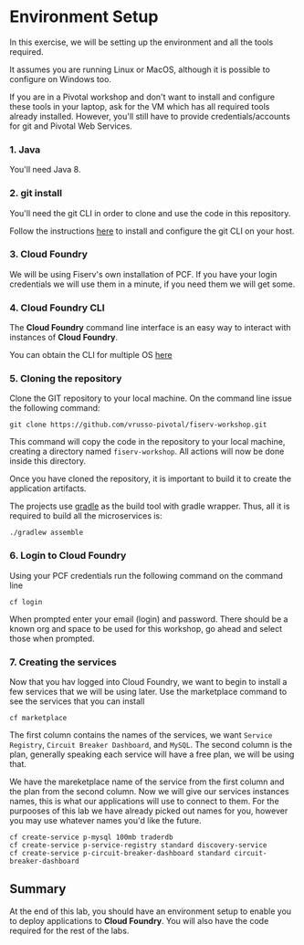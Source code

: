 # Environment Setup

In this exercise, we will be setting up the environment and all the tools required.

It assumes you are running Linux or MacOS, although it is possible to configure on Windows too.

If you are in a Pivotal workshop and don't want to install and configure these tools in your laptop, ask for the VM which has all required tools already installed. However, you'll still have to provide credentials/accounts for git and Pivotal Web Services.

### 1. Java

You'll need Java 8.

### 2. git install

You'll need the git CLI in order to clone and use the code in this repository.

Follow the instructions [here](https://help.github.com/articles/set-up-git/#platform-mac) to install and configure the git CLI on your host.


### 3. Cloud Foundry

We will be using Fiserv's own installation of PCF. If you have your login credentials we will use them in a minute, if you need them we will get some.

### 4. Cloud Foundry CLI

The **Cloud Foundry** command line interface is an easy way to interact with instances of **Cloud Foundry**.

You can obtain the CLI for multiple OS [here](https://github.com/cloudfoundry/cli)

### 5. Cloning the repository

Clone the GIT repository to your local machine. On the command line issue the following command:
```
git clone https://github.com/vrusso-pivotal/fiserv-workshop.git
```

This command will copy the code in the repository to your local machine, creating a directory named `fiserv-workshop`. All actions will now be done inside this directory.

Once you have cloned the repository, it is important to build it to create the application artifacts.

The projects use [gradle](http://gradle.org) as the build tool with gradle wrapper. Thus, all it is required to build all the microservices is:
```
./gradlew assemble
```


### 6. Login to Cloud Foundry

Using your PCF credentials run the following command on the command line
```
cf login
```

When prompted enter your email (login) and password. There should be a known org and space to be used for this workshop, go ahead and select those when prompted.

### 7. Creating the services

Now that you hav logged into Cloud Foundry, we want to begin to install a few services that we will be using later. Use the marketplace command to see the services that you can install
```
cf marketplace
```

The first column contains the names of the services, we want `Service Registry`, `Circuit Breaker Dashboard`, and `MySQL`. The second column is the plan, generally speaking each service will have a free plan, we will be using that.

We have the mareketplace name of the service from the first column and the plan from the second column. Now we will give our services instances names, this is what our applications will use to connect to them. For the purpooses of this lab we have already picked out names for you, however you may use whatever names you'd like the future.
```
cf create-service p-mysql 100mb traderdb
cf create-service p-service-registry standard discovery-service
cf create-service p-circuit-breaker-dashboard standard circuit-breaker-dashboard
```

## Summary

At the end of this lab, you should have an environment setup to enable you to deploy applications to **Cloud Foundry**. You will also have the code required for the rest of the labs.
